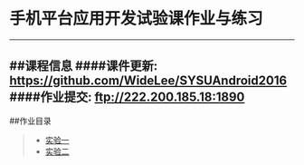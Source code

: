 # 手机平台应用开发试验课作业与练习

------
##课程信息
####课件更新: https://github.com/WideLee/SYSUAndroid2016
####作业提交: ftp://222.200.185.18:1890
------
##作业目录
> * [实验一](https://github.com/chentyu/AndroidStudy/tree/master/ExperimentOne)
> * [实验二](https://github.com/chentyu/AndroidStudy/tree/master/ExperimentTwo)
